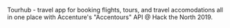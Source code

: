Tourhub - travel app for booking flights, tours, and travel accomodations all in one place with Accenture's "Accentours" API @ Hack the North 2019.
